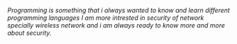 *Programming is something that i always wanted to know and learn different programming languages*
_I am more intrested in security of network specially *wireless network* and i am always ready to know more and more about security._
